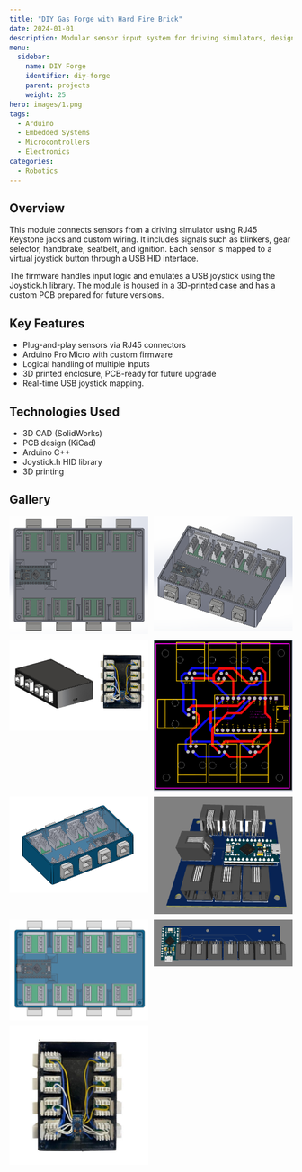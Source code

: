 ```yaml
---
title: "DIY Gas Forge with Hard Fire Brick"
date: 2024-01-01
description: Modular sensor input system for driving simulators, designed with Arduino Pro Micro and RJ45 connectors.
menu:
  sidebar:
    name: DIY Forge
    identifier: diy-forge
    parent: projects
    weight: 25
hero: images/1.png
tags:
  - Arduino
  - Embedded Systems
  - Microcontrollers
  - Electronics
categories:
  - Robotics
---
```


## Overview

This module connects sensors from a driving simulator using RJ45 Keystone jacks and custom wiring. It includes signals such as blinkers, gear selector, handbrake, seatbelt, and ignition. Each sensor is mapped to a virtual joystick button through a USB HID interface.

The firmware handles input logic and emulates a USB joystick using the Joystick.h library. The module is housed in a 3D-printed case and has a custom PCB prepared for future versions.

## Key Features

- Plug-and-play sensors via RJ45 connectors  
- Arduino Pro Micro with custom firmware  
- Logical handling of multiple inputs  
- 3D printed enclosure, PCB-ready for future upgrade  
- Real-time USB joystick mapping.

## Technologies Used

- 3D CAD (SolidWorks)  
- PCB design (KiCad)  
- Arduino C++  
- Joystick.h HID library  
- 3D printing  

## Gallery

<div style="display: grid; grid-template-columns: repeat(auto-fit, minmax(200px, 1fr)); gap: 10px;">
  <img src="images/top.png" alt="Top View">
  <img src="images/angled.png" alt="Angled View">
  <img src="images/final.png" alt="Final Assembly">
  <img src="images/pcb.png" alt="PCB Layout">
  <img src="images/module.png" alt="Module">
  <img src="images/pcb_design_1.png" alt="PCB">
  <img src="images/module2.png" alt="module">
  <img src="images/pcb_design_2.png" alt="PCB 2">
  <img src="images/module_N.png" alt="module_N">
</div>

